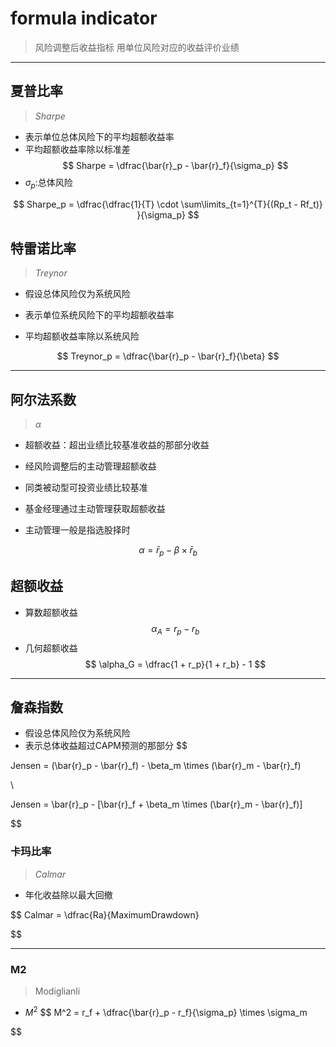 
# formula indicator
> 风险调整后收益指标
> 用单位风险对应的收益评价业绩


---
## 夏普比率
> $Sharpe$

- 表示单位总体风险下的平均超额收益率
- 平均超额收益率除以标准差
$$
Sharpe = \dfrac{\bar{r}_p - \bar{r}_f}{\sigma_p}
$$
- $\sigma_p$:总体风险

$$
Sharpe_p = \dfrac{\dfrac{1}{T} \cdot
    \sum\limits_{t=1}^{T}{(Rp_t - Rf_t)}
}{\sigma_p}
$$

## 特雷诺比率
> $Treynor$
- 假设总体风险仅为系统风险

- 表示单位系统风险下的平均超额收益率
- 平均超额收益率除以系统风险

$$
Treynor_p = \dfrac{\bar{r}_p - \bar{r}_f}{\beta}
$$



---
## 阿尔法系数
> $\alpha$

- 超额收益：超出业绩比较基准收益的那部分收益

- 经风险调整后的主动管理超额收益

- 同类被动型可投资业绩比较基准

- 基金经理通过主动管理获取超额收益
- 主动管理一般是指选股择时

$$
\alpha = \bar{r}_p - \beta \times \bar{r}_b
$$

## 超额收益
- 算数超额收益
$$
\alpha_A = r_p - r_b
$$
- 几何超额收益
$$
\alpha_G = \dfrac{1 + r_p}{1 + r_b} - 1
$$

---

## 詹森指数

- 假设总体风险仅为系统风险
- 表示总体收益超过CAPM预测的那部分
$$

Jensen = (\bar{r}_p - \bar{r}_f) - \beta_m \times (\bar{r}_m - \bar{r}_f)

\\

Jensen = \bar{r}_p - [\bar{r}_f + \beta_m \times (\bar{r}_m - \bar{r}_f)]


$$





### 卡玛比率
> $Calmar$
- 年化收益除以最大回撤

$$
Calmar = \dfrac{Ra}{MaximumDrawdown}

$$



---
### M2
> Modiglianli
- $M^2$
$$
M^2 = r_f + \dfrac{\bar{r}_p - r_f}{\sigma_p} \times \sigma_m

$$